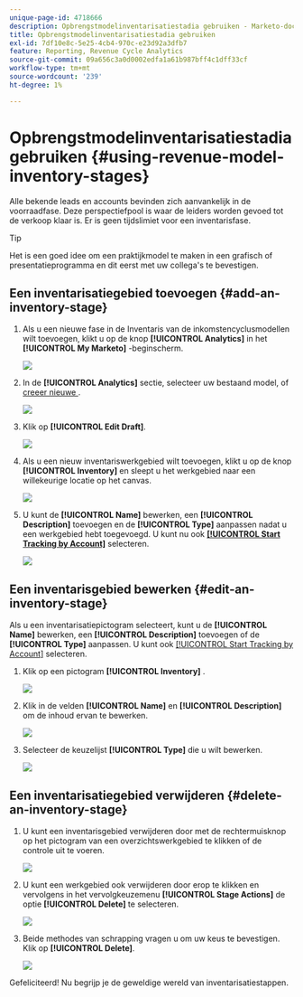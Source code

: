 ```yaml
---
unique-page-id: 4718666
description: Opbrengstmodelinventarisatiestadia gebruiken - Marketo-documenten - productdocumentatie
title: Opbrengstmodelinventarisatiestadia gebruiken
exl-id: 7df10e8c-5e25-4cb4-970c-e23d92a3dfb7
feature: Reporting, Revenue Cycle Analytics
source-git-commit: 09a656c3a0d0002edfa1a61b987bff4c1dff33cf
workflow-type: tm+mt
source-wordcount: '239'
ht-degree: 1%

---
```


# Opbrengstmodelinventarisatiestadia gebruiken {#using-revenue-model-inventory-stages}

Alle bekende leads en accounts bevinden zich aanvankelijk in de voorraadfase. Deze perspectiefpool is waar de leiders worden gevoed tot de verkoop klaar is. Er is geen tijdslimiet voor een inventarisfase.

>[!TIP]
>
>Het is een goed idee om een praktijkmodel te maken in een grafisch of presentatieprogramma en dit eerst met uw collega&#39;s te bevestigen.

## Een inventarisatiegebied toevoegen {#add-an-inventory-stage}

1. Als u een nieuwe fase in de Inventaris van de inkomstencyclusmodellen wilt toevoegen, klikt u op de knop **[!UICONTROL Analytics]** in het **[!UICONTROL My Marketo]** -beginscherm.

   ![](assets/image2015-4-27-11-3a54-3a41.png)

1. In de **[!UICONTROL Analytics]** sectie, selecteer uw bestaand model, of [&#x200B; creeer nieuwe &#x200B;](/help/marketo/product-docs/reporting/revenue-cycle-analytics/revenue-cycle-models/create-a-new-revenue-model.md).

   ![](assets/image2015-4-27-14-3a31-3a53.png)

1. Klik op **[!UICONTROL Edit Draft]**.

   ![](assets/image2015-4-27-12-3a10-3a49.png)

1. Als u een nieuw inventariswerkgebied wilt toevoegen, klikt u op de knop **[!UICONTROL Inventory]** en sleept u het werkgebied naar een willekeurige locatie op het canvas.

   ![](assets/image2015-4-28-13-3a9-3a37.png)

1. U kunt de **[!UICONTROL Name]** bewerken, een **[!UICONTROL Description]** toevoegen en de **[!UICONTROL Type]** aanpassen nadat u een werkgebied hebt toegevoegd. U kunt nu ook **[[!UICONTROL Start Tracking by Account]](/help/marketo/product-docs/reporting/revenue-cycle-analytics/revenue-cycle-models/start-tracking-by-account-in-the-revenue-modeler.md)** selecteren.

   ![](assets/image2015-4-27-13-3a29-3a2.png)

## Een inventarisgebied bewerken {#edit-an-inventory-stage}

Als u een inventarisatiepictogram selecteert, kunt u de **[!UICONTROL Name]** bewerken, een **[!UICONTROL Description]** toevoegen of de **[!UICONTROL Type]** aanpassen. U kunt ook [[!UICONTROL Start Tracking by Account]](/help/marketo/product-docs/reporting/revenue-cycle-analytics/revenue-cycle-models/start-tracking-by-account-in-the-revenue-modeler.md) selecteren.

1. Klik op een pictogram **[!UICONTROL Inventory]** .

   ![](assets/image2015-4-27-15-3a55-3a10.png)

1. Klik in de velden **[!UICONTROL Name]** en **[!UICONTROL Description]** om de inhoud ervan te bewerken.

   ![](assets/image2015-4-27-13-3a34-3a58.png)

1. Selecteer de keuzelijst **[!UICONTROL Type]** die u wilt bewerken.

   ![](assets/image2015-4-27-13-3a36-3a52.png)

## Een inventarisatiegebied verwijderen {#delete-an-inventory-stage}

1. U kunt een inventarisgebied verwijderen door met de rechtermuisknop op het pictogram van een overzichtswerkgebied te klikken of de controle uit te voeren.

   ![](assets/image2015-4-28-13-3a0-3a20.png)

1. U kunt een werkgebied ook verwijderen door erop te klikken en vervolgens in het vervolgkeuzemenu **[!UICONTROL Stage Actions]** de optie **[!UICONTROL Delete]** te selecteren.

   ![](assets/image2015-4-28-13-3a1-3a17.png)

1. Beide methodes van schrapping vragen u om uw keus te bevestigen. Klik op **[!UICONTROL Delete]**.

   ![](assets/image2015-4-28-13-3a5-3a26.png)

Gefeliciteerd! Nu begrijp je de geweldige wereld van inventarisatiestappen.
